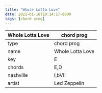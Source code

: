 ```yaml
---
title: "Whole Lotta Love"
date: 2021-01-10T10:14:17-0800
tags: [chord prog]
---
```


|Whole Lotta Love|chord prog|
|---|---|
|type|chord prog|
|name|Whole Lotta Love|
|key|E|
|chords|E,D|
|nashville|I,bVII|
|artist|Led Zeppelin|
